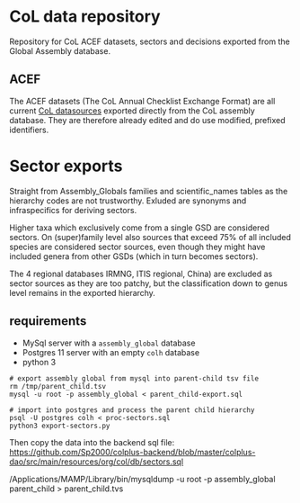# CoL data repository
Repository for CoL ACEF datasets, sectors and decisions exported from the Global Assembly database. 

## ACEF
The ACEF datasets (The CoL Annual Checklist Exchange Format) are all current [CoL datasources](http://www.catalogueoflife.org/col/info/databases) exported directly from the CoL assembly database.
They are therefore already edited and do use modified, prefixed identifiers.

# Sector exports
Straight from Assembly_Globals families and scientific_names tables as the hierarchy codes are not trustworthy.
Exluded are synonyms and infraspecifics for deriving sectors.

Higher taxa which exclusively come from a single GSD are considered sectors.
On (super)family level also sources that exceed 75% of all included species are considered sector sources, even though they
might have included genera from other GSDs (which in turn becomes sectors).

The 4 regional databases IRMNG, ITIS regional, China) are excluded as sector sources as they are too patchy, 
but the classification down to genus level remains in the exported hierarchy.

## requirements
 - MySql server with a `assembly_global` database
 - Postgres 11 server with an empty `colh` database
 - python 3

```
# export assembly global from mysql into parent-child tsv file
rm /tmp/parent_child.tsv
mysql -u root -p assembly_global < parent_child-export.sql

# import into postgres and process the parent child hierarchy
psql -U postgres colh < proc-sectors.sql 
python3 export-sectors.py
```

Then copy the data into the backend sql file:
https://github.com/Sp2000/colplus-backend/blob/master/colplus-dao/src/main/resources/org/col/db/sectors.sql

/Applications/MAMP/Library/bin/mysqldump -u root -p assembly_global parent_child > parent_child.tvs
